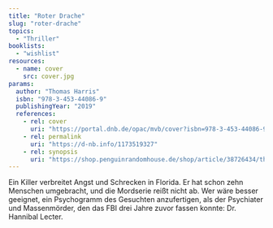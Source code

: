 ```yaml
---
title: "Roter Drache"
slug: "roter-drache"
topics:
  - "Thriller"
booklists:
  - "wishlist"
resources:
  - name: cover
    src: cover.jpg
params:
  author: "Thomas Harris"
  isbn: "978-3-453-44086-9"
  publishingYear: "2019"
  references:
    - rel: cover
      uri: "https://portal.dnb.de/opac/mvb/cover?isbn=978-3-453-44086-9"
    - rel: permalink
      uri: "https://d-nb.info/1173519327"
    - rel: synopsis
      uri: "https://shop.penguinrandomhouse.de/shop/article/38726434/thomas_harris_roter_drache.html"
---
```

Ein Killer verbreitet Angst und Schrecken in Florida. Er hat schon zehn 
Menschen umgebracht, und die Mordserie reißt nicht ab. Wer wäre besser 
geeignet, ein Psychogramm des Gesuchten anzufertigen, als der Psychiater und 
Massenmörder, den das FBI drei Jahre zuvor fassen konnte: Dr. Hannibal Lecter.